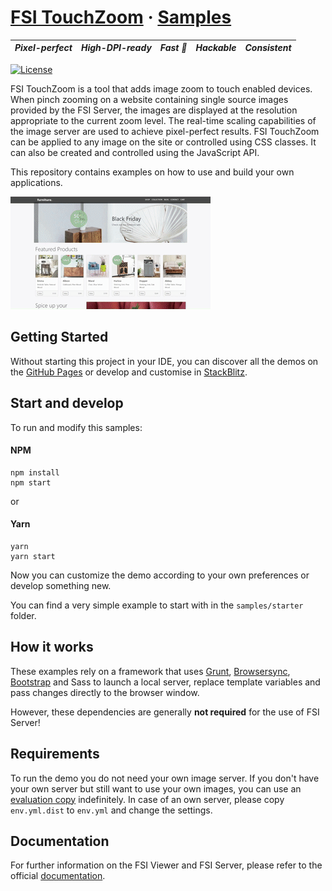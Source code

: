 # [FSI TouchZoom](https://www.neptunelabs.com/fsi-touchzoom/) &middot; [Samples][GHPages]

| **_Pixel-perfect_** | **_High-DPI-ready_** | **_Fast :rocket:_** | **_Hackable_** | **_Consistent_** |
| :-----------------: | :------------------: | :-----------------: | :------------: | :--------------: |

[![License](https://img.shields.io/badge/License-Apache%202.0-blue.svg)](https://github.com/neptunelabs/fsi-layers-samples/blob/main/LICENSE)

FSI TouchZoom is a tool that adds image zoom to touch enabled devices. When pinch zooming on a website containing single source images provided by the
FSI Server, the images are displayed at the resolution appropriate to the current zoom level.
The real-time scaling capabilities of the image server are used to achieve pixel-perfect results.
FSI TouchZoom can be applied to any image on the site or controlled using CSS classes.
It can also be created and controlled using the JavaScript API.

This repository contains examples on how to use and build your own applications.

[![Project Image](project.apng)][GHPages]

## Getting Started

Without starting this project in your IDE, you can discover all the
demos on the [GitHub Pages][GHPages] or develop and customise in [StackBlitz][Stackblitz].

## Start and develop

To run and modify this samples:

#### NPM

```shell
npm install
npm start
```

or

#### Yarn

```shell
yarn
yarn start
```

Now you can customize the demo according to your own preferences or develop something new.

You can find a very simple example to start with in the `samples/starter` folder.

## How it works

These examples rely on a framework that uses [Grunt][Grunt], [Browsersync][Browsersync],
[Bootstrap][Bootstrap] and Sass to launch a local server,
replace template variables and pass changes directly to the browser window.

However, these dependencies are generally **not required** for the use of FSI Server!

## Requirements

To run the demo you do not need your own image server.
If you don't have your own server but still want to use your own images,
you can use an [evaluation copy][Server] indefinitely.
In case of an own server, please copy `env.yml.dist` to `env.yml` and
change the settings.

## Documentation

For further information on the FSI Viewer and FSI Server, please refer to the official [documentation][Docs].

[Docs]: https://docs.neptunelabs.com/docs/fsi-touchzoom
[Server]: https://www.neptunelabs.com/get/
[Grunt]: https://gruntjs.com/
[Browsersync]: https://browsersync.io/
[Bootstrap]: https://getbootstrap.com/
[GHPages]: https://neptunelabs.github.io/fsi-touchzoom-samples/
[Stackblitz]: https://stackblitz.com/edit/fsi-touchzoom-samples
